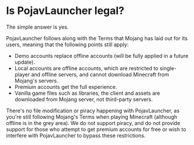 # Is PojavLauncher legal?

The simple answer is yes.

PojavLauncher follows along with the Terms that Mojang has laid out for its users, meaning that the following points still apply:

- Demo accounts replace offline accounts (will be fully applied in a future update).
- Local accounts are offline accounts, which are restricted to single-player and offline servers, and cannot download Minecraft from Mojang's servers. 
- Premium accounts get the full experience.
- Vanilla game files such as libraries, the client and assets are downloaded from Mojang server, not third-party servers.

There's no file modification or piracy happening with PojavLauncher, as you're still following Mojang's Terms when playing Minecraft (although offline is in the grey area). We do not support piracy, and do not provide support for those who attempt to get premium accounts for free or wish to interfere with PojavLauncher to bypass these restrictions.

